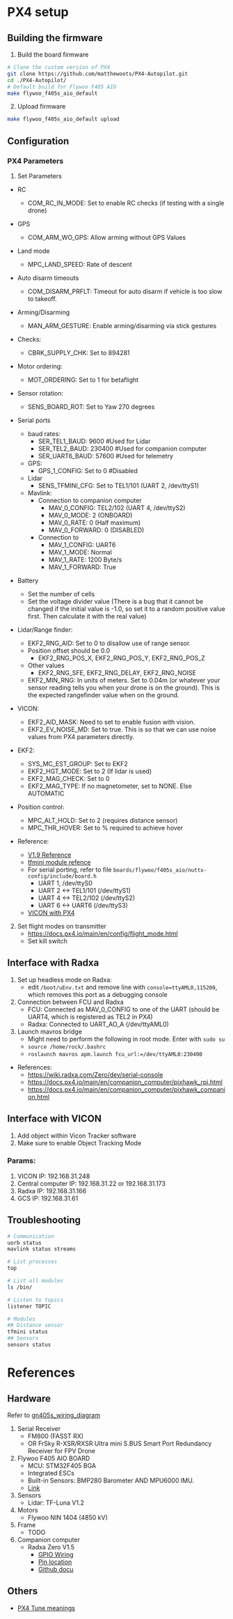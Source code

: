 # PX4 setup

## Building the firmware
1. Build the board firmware 
```bash 
# Clone the custom version of PX4 
git clone https://github.com/matthewoots/PX4-Autopilot.git
cd ./PX4-Autopilot/
# Default build for Flywoo F405 AIO
make flywoo_f405s_aio_default
```
2. Upload firmware
```bash
make flywoo_f405s_aio_default upload
```

## Configuration
### PX4 Parameters
1. Set Parameters
- RC 
    - COM_RC_IN_MODE: Set to enable RC checks (if testing with a single drone)
- GPS
    - COM_ARM_WO_GPS: Allow arming without GPS Values
- Land mode
    - MPC_LAND_SPEED: Rate of descent
- Auto disarm timeouts
    - COM_DISARM_PRFLT: Timeout for auto disarm if vehicle is too slow to takeoff.
- Arming/Disarming
    - MAN_ARM_GESTURE: Enable arming/disarming via stick gestures
- Checks:
    - CBRK_SUPPLY_CHK: Set to 894281
- Motor ordering:
    - MOT_ORDERING: Set to 1 for betaflight
- Sensor rotation:
    - SENS_BOARD_ROT: Set to Yaw 270 degrees

- Serial ports
    - baud rates:
        - SER_TEL1_BAUD: 9600 #Used for Lidar
        - SER_TEL2_BAUD: 230400 #Used for companion computer
        - SER_UART6_BAUD: 57600 #Used for telemetry
    - GPS:
        - GPS_1_CONFIG: Set to 0 #Disabled
    - Lidar
        - SENS_TFMINI_CFG: Set to TEL1/101 (UART 2, /dev/ttyS1)
    - Mavlink:
        - Connection to companion computer 
            - MAV_0_CONFIG: TEL2/102 (UART 4, /dev/ttyS2)
            - MAV_0_MODE: 2 (ONBOARD)
            - MAV_0_RATE: 0 (Half maximum)
            - MAV_0_FORWARD: 0 (DISABLED)
        - Connection to 
            - MAV_1_CONFIG: UART6 
            - MAV_1_MODE: Normal
            - MAV_1_RATE: 1200 Byte/s
            - MAV_1_FORWARD: True

- Battery
    - Set the number of cells
    - Set the voltage divider value (There is a bug that it cannot be changed if the initial value is -1.0, so set it to a random positive value first. Then calculate it with the real value)

- Lidar/Range finder: 
    - EKF2_RNG_AID: Set to 0 to disallow use of range sensor.
    - Position offset should be 0.0
        - EKF2_RNG_POS_X, EKF2_RNG_POS_Y, EKF2_RNG_POS_Z 
    - Other values
        - EKF2_RNG_SFE, EKF2_RNG_DELAY, EKF2_RNG_NOISE
    - EKF2_MIN_RNG: In units of meters. Set to 0.04m (or whatever your sensor reading tells you when your drone is on the ground). This is the expected rangefinder value when on the ground.

- VICON:
    - EKF2_AID_MASK: Need to set to enable fusion with vision. 
    - EKF2_EV_NOISE_MD: Set to true. This is so that we can use noise values from PX4 parameters directly.
    
- EKF2:
    - SYS_MC_EST_GROUP: Set to EKF2
    - EKF2_HGT_MODE: Set to 2 (If lidar is used)
    - EKF2_MAG_CHECK: Set to 0
    - EKF2_MAG_TYPE: If no magnetometer, set to NONE. Else AUTOMATIC

- Position control:
    - MPC_ALT_HOLD: Set to 2 (requires distance sensor)
    - MPC_THR_HOVER: Set to % required to achieve hover

- Reference: 
    - [V1.9 Reference](https://dev.px4.io/v1.9.0_noredirect/en/advanced/parameter_reference.html)
    - [tfmini module refence](https://dev.px4.io/v1.9.0_noredirect/en/middleware/modules_driver_distance_sensor.html)
    - For serial porting, refer to file `boards/flywoo/f405s_aio/nuttx-config/include/board.h`
        - UART 1, /dev/ttyS0
        - UART 2 <-> TEL1/101 (/dev/ttyS1)
        - UART 4 <-> TEL2/102 (/dev/ttyS2)
        - UART 6 <-> UART6 (/dev/ttyS3)
    - [VICON with PX4](https://docs.px4.io/main/en/ros/external_position_estimation.html)

2. Set flight modes on transmitter
    - https://docs.px4.io/main/en/config/flight_mode.html
    - Set kill switch

## Interface with Radxa
1. Set up headless mode on Radxa:
    - edit `/boot/uEnv.txt` and remove line with `console=ttyAML0,115200`, which removes this port as a debugging console
2. Connection between FCU and Radxa
    - FCU: Connected as MAV_0_CONFIG to one of the UART (should be UART4, which is registered as TEL2 in PX4)
    - Radxa: Connected to UART_AO_A (/dev/ttyAML0)
3. Launch mavros bridge
    - Might need to perform the following in root mode. Enter with `sudo su`
    - `source /home/rock/.bashrc`
    - `roslaunch mavros apm.launch fcu_url:=/dev/ttyAML0:230400`

- References:
    - https://wiki.radxa.com/Zero/dev/serial-console
    - https://docs.px4.io/main/en/companion_computer/pixhawk_rpi.html
    - https://docs.px4.io/main/en/companion_computer/pixhawk_companion.html

## Interface with VICON
1. Add object within Vicon Tracker software
2. Make sure to enable Object Tracking Mode 

### Params:
1. VICON IP: 192.168.31.248
2. Central computer IP: 192.168.31.22 or 192.168.31.173
3. Radxa IP: 192.168.31.166
4. GCS IP: 192.168.31.61

## Troubleshooting
```bash
# Communication
uorb status
mavlink status streams

# List processes
top

# List all modules
ls /bin/

# Listen to topics
listener TOPIC 

# Modules
## Distance sensor
tfmini status
## Sensors
sensors status
```

# References

## Hardware 
Refer to [gn405s_wiring_diagram](./images/gn405s_wiring_diagram.png)
1. Serial Receiver
    - FM800 (FASST RX)
    - OR FrSky R-XSR/RXSR Ultra mini S.BUS Smart Port Redundancy Receiver for FPV Drone
2. Flywoo F405 AIO BOARD
    - MCU: STM32F405 BGA
    - Integrated ESCs
    - Built-in Sensors: BMP280 Barometer AND MPU6000 IMU.  
    - [Link](https://flywoo.net/products/goku-gn-405s-20a-aio-bmi270-25-5-x-25-5)
3. Sensors
    - Lidar: TF-Luna V1.2
4. Motors
    - Flywoo NIN 1404 (4850 kV)
5. Frame
    - TODO 
6. Companion computer
    - Radxa Zero V1.5
        - [GPIO Wiring](https://wiki.radxa.com/Zero/hardware/gpio)
        - [Pin location](https://wiki.radxa.com/Zero)
        - [Github docu](https://github.com/radxa/documentation/tree/master/rs102)

## Others
- [PX4 Tune meanings](https://docs.px4.io/v1.9.0/en/getting_started/tunes.html)